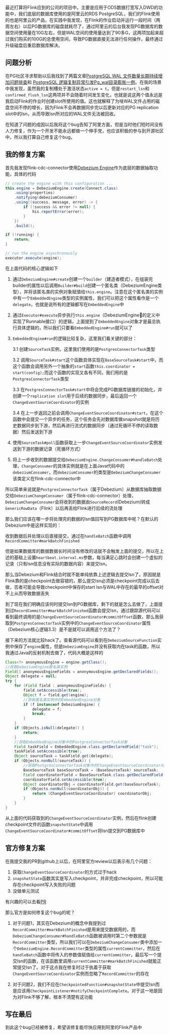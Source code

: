 最近打算将Flink应到的公司的项目中。主要是应用于ODS数据打宽写入DWD的功能中，我们底层的数据库使用的是阿里云的RDS PostgreSQL，我们的Flink使用的也是阿里云的产品，在实践中我发现，在Flink的作业启动并运行一段时间（两周左右）以后PG数据库的磁盘就耗尽了，通过阿里云的后台我发现PG数据库的数据空间使用量在10G左右，但是WAL空间的使用量达到了90多G，这两项加起来超过我们购买的100G的总使用空间，导致PG数据直接无法进行任何操作，最终通过升级磁盘后重启数据库解决。

## 问题分析

在PG社区寻求帮助以后我找到了两篇文章[PostgreSQL WAL 文件数量长期持续增加问题排查](https://mp.weixin.qq.com/s/UeHykDusPJIrwEWHcrOpKw)和 [PostgreSQL 逻辑复制异常引发Pg_wal目录膨胀一例](https://mp.weixin.qq.com/s/aZ2NyPYFvF5L8UUEy1lZGw)。在我的场景中我发现，虽然我的复制槽处于激活状态`active = t`，但是`restart_lsn`和`confirmed_flush_lsn`这两项并不会随着时间发生变化，也就是说这两个值永远是我启动Flink的作业时创建slot所使用的值。这也就解释了为啥WAL文件占用的磁盘空间不停的增长，因为Flink不会再数据同步完以后更新对应的PG replication slot中的lsn，从而导致lsn所对应的WAL文件无法被回收。

在知道了问题的成因以后我将这个bug告知了阿里方面，但是当时他们短时间没有人力修复，作为一个开发不能永远都做一个伸手党，也应该积极的参与到开源社区中，所以我打算自己修复这个bug。

## 我的修复方案

首先我发现flink-cdc-connector使用[Debezium Engine](https://debezium.io/documentation/reference/1.4/development/engine.html)作为底层的数据抽取功能，具体的代码

```java
// create the engine with this configuration ...
this.engine = DebeziumEngine.create(Connect.class)
	.using(properties)
	.notifying(debeziumConsumer)
	.using((success, message, error) -> {
		if (!success && error != null) {
			his.reportError(error);
		}
	})
	.build();

if (!running) {
	return;
}

// run the engine asynchronously
executor.execute(engine);
```

在上面代码的核心逻辑如下

1. 通过`DebeziumEngine#create`创建一个`builder`（建造者模式），在组装完builder的属性以后调用`Builder#build`创建一个匿名类（DebeziumEngine类型），并将该匿名类的实例对象赋值给`this.engine`。注意在这个匿名类的实例中有一个`EmbeddedEngine`类型的实例属性，我们可以把这个属性看作是一个`delegate`，也就是说所有的逻辑都写在`EmbeddedEngine`中

2. 通过`Executor#execute`异步执行`this.engine`（DebeziumEngine的定义中实现了Runnable接口）的逻辑，上面提到了`EmbeddedEngine`对象才是最总执行具体逻辑的，所以我们只要看`EmbeddedEngine#run`就可以了

3. `EmbeddedEngine#run`的逻辑比较复杂，这里我们看关键的部分：

    3.1 创建`SourceTask`实例，这里我们使用的是`PostgresConnectorTask`类型

    3.2 调用`SourceTask#start`这个函数具体实现在`BaseSourceTask#start`中，而这个函数会调用另外一个抽象的`start`函数`this.coordinator = start(config);`而这个函数的实现又各有不同，我们用的是`PostgresConnectorTask`类型

    3.3 在`PostgresConnectorTask#start`中将会完成PG数据库链接的初始化，并创建一个`replication slot`用于后续的数据同步，最后返回一个`ChangeEventSourceCoordinator`的实例

    3.4 在上一步返回之前会调用`ChangeEventSourceCoordinator#start`，在这个函数中会提交一个异步的任务，这个任务会先对数据库做snapshot就是将历史数据同步到下游，然后再进行流式的数据同步（通过死循环不停的读取数据）然后发送到下游

4. 使用`SourceTask#poll`函数获取上一步`ChangeEventSourceCoordinator`实例发送到下游的数据记录（死循环方式）

5. 将上一步收到的数据提交给`DebeziumEngine.ChangeConsumer#handleBatch`处理，`ChangeConsumer`的具体实例就是在上面Java代码中的`debeziumConsumer`，而`debeziumConsumer`的类型是`DebeziumChangeConsumer`该类定义在flink-cdc-connector中

所以简单来说就是`PostgresConnectorTask`（属于Debezium）从数据库抽取数据交给`DebeziumChangeConsumer`（属于flink-cdc-connector）处理，`DebeziumChangeConsumer`会将收到的数据由`SourceRecord`(Debezium)转成`GenericRowData`（Flink）以后再丢给Flink进行后续的流处理

那么我们应该在哪一步将处理完的数据的lsn值回写到PG数据库中呢？在默认的Debezium中是这样实现的：

收到数据后并处理以后直接提交，通过在`handleBatch`函数中调用`RecordCommitter#markBatchFinished`

但是如果数据库的数据数据长时间没有修改的话就不会触发上面的提交，所以在上述的基础上设置`heartbeat.interval​.ms`参数，每当满足心跳时会创建一个虚拟的记录（只有lsn信息没有实际的数据内容）来提交lsn。

那么当Debezium和Flink结合时就不能单纯依靠上述逻辑去提交lsn了，原因就是Flink靠的是checkpoint去做容错的，那么提交lsn必须是checkpoint完成以后去做，否者可能会导致checkpoint中保存的start lsn与WAL中存在的最早的offset对不上从而导致数据丢失

到了现在我们明确应该何时提交lsn到PG数据库，剩下的就是怎么去做了，上面提到过`RecordCommitter#markBatchFinished`函数会提交lsn，通过跟踪源代码可以看到最终调用的是`ChangeEventSourceCoordinator#commitOffset`函数，那么我获取到`PostgresConnectorTask`实例中的`ChangeEventSourceCoordinator`属性（Debezium核心逻辑3.3）是不是就可以调用这个方法了？

接下来的方法就比较hack了。查看源代码可以看到在`DebeziumSourceFunction`实例中保存了`engine`属性，但是`DebeziumEngine`并没有获取内在task的函数，所以我通过Java的反射机制去做了，代码大概是这样的

```java
Class<?> anonymousEngine = engine.getClass();
//获取DebeziumEngine匿名类实例
Field[] anonymousEngineFields = anonymousEngine.getDeclaredFields();
Object delegate = null;
try {
	for (Field field : anonymousEngineFields) {
		field.setAccessible(true);
		Object f = field.get(engine);
        //获取匿名类实例中的EmbeddedEngine对象
		if (f instanceof DebeziumEngine) {
			delegate = f;
			break;
		}
	}
    if (Objects.isNull(delegate)) {
		return;
	}
    //获取EmbeddedEngine对象中的PostgresConnectorTask对象
	Field taskField = EmbeddedEngine.class.getDeclaredField("task");
	taskField.setAccessible(true);
	Object sourceTask = taskField.get(delegate);
	if (Objects.nonNull(sourceTask)) {
        //获取PostgresConnectorTask对象中的ChangeEventSourceCoordinator对象
	    BaseSourceTask baseSourceTask = (BaseSourceTask) sourceTask;
	    Field coordinatorField = BaseSourceTask.class.getDeclaredField("coordinator");
	    coordinatorField.setAccessible(true);
	    Object coordinatorObj = coordinatorField.get(baseSourceTask);
	    if (Objects.nonNull(coordinatorObj)) {
		    return (ChangeEventSourceCoordinator) coordinatorObj;
		}
	}
}
```

从上面的代码获取到的`ChangeEventSourceCoordinator`实例，然后在flink创建checkpoint文件的函数`snapshotState`中调用`ChangeEventSourceCoordinator#commitOffset`将lsn提交到PG数据库中

## 官方修复方案

在我提交我的PR到github上以后，在阿里官方review以后表示有几个问题：

1. 获取`ChangeEventSourceCoordinator`的方式过于hack
2. `snapshotState`函数其实是写入checkpoint，并非完成checkpoint，所以可能存在checkpoint写入失败的问题
3. 没做单元测试

有兴趣的可以去看[PR](https://github.com/ververica/flink-cdc-connectors/pull/107)

那么官方是如何修复这个bug的呢？
1. 对于问题1，其实在Debezium的概念中我提到过`RecordCommitter#markBatchFinished`是用来提交数据用的，而`DebeziumChangeConsumer#handleBatch`函数被调用时第二个参数就是`RecordCommitter`类型，所以我们可以在`DebeziumChangeConsumer`类中添加一个`DebeziumEngine.RecordCommitter`类型的属性`currentCommitter`，然后在`handleBatch`函数中将传入的参数值赋值给`currentCommitter`，最后写一个提交lsn的函数，在该函数里调用`currentCommitter#markBatchFinished`就能正常提交lsn了。对于这点我在修复时过于执着于获取`ChangeEventSourceCoordinator`实例而忽略了`RecordCommitter`的存在

2. 对于问题2，我们不应在`CheckpointedFunction#snapshotState`中提交lsn而是应该用`CheckpointListener#notifyCheckpointComplete`。对于这一地是因为对Flink不够了解，根本不清楚有这功能

## 写在最后

到此这个bug已经被修复，希望该修复能尽快应用到阿里的Flink产品中